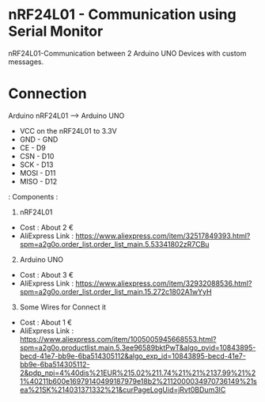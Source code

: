 # nRF24L01 - Communication using Serial Monitor
nRF24L01-Communication between 2 Arduino UNO Devices with custom messages.

# Connection
Arduino nRF24L01 --> Arduino UNO
- VCC on the nRF24L01 to 3.3V
- GND - GND
- CE - D9
- CSN - D10
- SCK - D13
- MOSI - D11
- MISO - D12

: Components :
 1. nRF24L01 
 - Cost : About 2 €  
 - AliExpress Link : https://www.aliexpress.com/item/32517849393.html?spm=a2g0o.order_list.order_list_main.5.53341802zR7CBu

 2. Arduino UNO
 - Cost : About 3 €
 - AliExpress Link : https://www.aliexpress.com/item/32932088536.html?spm=a2g0o.order_list.order_list_main.15.272c1802A1wYyH

 3. Some Wires for Connect it
 - Cost : About 1 €
 - AliExpress Link : https://www.aliexpress.com/item/1005005945668553.html?spm=a2g0o.productlist.main.5.3ee96589bktPwT&algo_pvid=10843895-becd-41e7-bb9e-6ba514305112&algo_exp_id=10843895-becd-41e7-bb9e-6ba514305112-2&pdp_npi=4%40dis%21EUR%215.02%211.74%21%21%2137.99%21%21%40211b600e16979140499187979e18b2%2112000034970736149%21sea%21SK%214031371332%21&curPageLogUid=jRvt0BDum3lC
